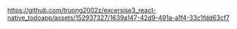 

https://github.com/truong2002z/excersise3_react-native_todoapp/assets/152937327/1639a147-42d9-491a-a1f4-33c1fdd63cf7

